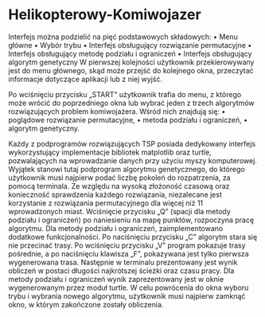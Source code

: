 # Helikopterowy-Komiwojazer

Interfejs można podzielić na pięć podstawowych składowych:
• Menu główne
• Wybór trybu
• Interfejs obsługujący rozwiązanie permutacyjne
• Interfejs obsługujący metodę podziału i ograniczeń
• Interfejs obsługujący algorytm genetyczny
W pierwszej kolejności użytkownik przekierowywany jest do menu głównego, skąd może 
przejść do kolejnego okna, przeczytać informacje dotyczące aplikacji lub z niej wyjść.

Po wciśnięciu przycisku „START” użytkownik trafia do menu, z którego może wrócić do 
poprzedniego okna lub wybrać jeden z trzech algorytmów rozwiązujących problem komiwojażera. 
Wśród nich znajdują się:
• poglądowe rozwiązanie permutacyjne,
• metoda podziału i ograniczeń,
• algorytm genetyczny.

Każdy z podprogramów rozwiązujących TSP posiada dedykowany interfejs 
wykorzystujący implementacje bibliotek matplotlib oraz turtle, pozwalających na wprowadzanie 
danych przy użyciu myszy komputerowej. Wyjątek stanowi tutaj podprogram algorytmu 
genetycznego, do którego użytkownik musi najpierw podać liczbę pokoleń do rozpatrzenia, za 
pomocą terminala. Ze względu na wysoką złożoność czasową oraz konieczność sprawdzenia 
każdego rozwiązania, niezalecane jest korzystanie z rozwiązania permutacyjnego dla więcej niż 
11 wprowadzonych miast. Wciśnięcie przycisku „Q” (spacji dla metody podziału i ograniczeń) po 
naniesieniu na mapę punktów, rozpoczyna pracę algorytmu. Dla metody podziału i ograniczeń, 
zaimplementowano dodatkowe funkcjonalności. Po naciśnięciu przycisku „C” algorytm stara się
nie przecinać trasy. Po wciśnięciu przycisku „V” program pokazuje trasy pośrednie, a po 
naciśnięciu klawisza „F”, pokazywana jest tylko pierwsza wygenerowana trasa.
Następnie w terminalu prezentowany jest wynik obliczeń w postaci długości najkrótszej 
ścieżki oraz czasu pracy. Dla metody podziału i ograniczeń wynik zaprezentowany jest w oknie 
wygenerowanym przez moduł turtle.
W celu powrócenia do okna wyboru trybu i wybrania nowego algorytmu, użytkownik musi 
najpierw zamknąć okno, w którym zakończone zostały obliczenia.
